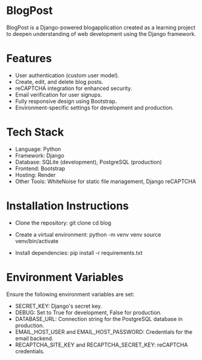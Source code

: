 # BlogPost
BlogPost is a Django-powered blogapplication created as a learning project to deepen understanding of web development using the Django framework.

# Features
-   User authentication (custom user model).
-   Create, edit, and delete blog posts.
-	reCAPTCHA integration for enhanced security.
-	Email verification for user signups.
-	Fully responsive design using Bootstrap.
-	Environment-specific settings for development and production.

# Tech Stack
-	Language: Python
-	Framework: Django
-	Database: SQLite (development), PostgreSQL (production)
-	Frontend: Bootstrap
-	Hosting: Render
-	Other Tools: WhiteNoise for static file management, Django reCAPTCHA

# Installation Instructions
- Clone the repository:
git clone <repository-url>
cd blog

- Create a virtual environment:
python -m venv venv
source venv/bin/activate  

- Install dependencies:
pip install -r requirements.txt

# Environment Variables
Ensure the following environment variables are set:
-	SECRET_KEY: Django's secret key.
-	DEBUG: Set to True for development, False for production.
-	DATABASE_URL: Connection string for the PostgreSQL database in production.
-	EMAIL_HOST_USER and EMAIL_HOST_PASSWORD: Credentials for the email backend.
-	RECAPTCHA_SITE_KEY and RECAPTCHA_SECRET_KEY: reCAPTCHA credentials.
